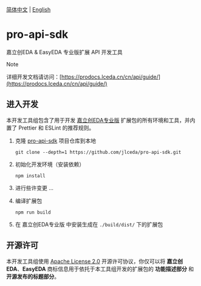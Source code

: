 [简体中文](#) | [English](./README.en.md)

# pro-api-sdk

嘉立创EDA & EasyEDA 专业版扩展 API 开发工具

> [!NOTE]
> 详细开发文档请访问：[https://prodocs.lceda.cn/cn/api/guide/](https://prodocs.lceda.cn/cn/api/guide/)

## 进入开发

本开发工具组包含了用于开发 [嘉立创EDA专业版](https://pro.lceda.cn/) 扩展包的所有环境和工具，并内置了 Prettier 和 ESLint 的推荐规则。

1. 克隆 [pro-api-sdk](https://github.com/jlceda/pro-api-sdk) 项目仓库到本地


    ```shell
    git clone --depth=1 https://github.com/jlceda/pro-api-sdk.git
    ```

2. 初始化开发环境（安装依赖）

    ```shell
    npm install
    ```

3. 进行些许变更 ...

4. 编译扩展包

    ```shell
    npm run build
    ```

5. 在 嘉立创EDA专业版 中安装生成在 `./build/dist/` 下的扩展包

## 开源许可

本开发工具组使用 [Apache License 2.0](https://choosealicense.com/licenses/apache-2.0/) 开源许可协议，你仅可以将 **嘉立创EDA**、**EasyEDA** 商标信息用于依托于本工具组开发的扩展包的 **功能描述部分** 和 **开源发布的标题部分**。
